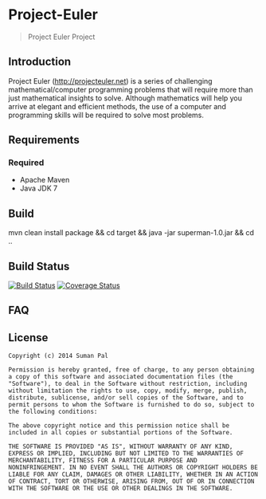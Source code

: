 Project-Euler
=================

> Project Euler Project 

Introduction
------------
Project Euler (http://projecteuler.net) is a series of challenging mathematical/computer programming problems that will require more than just mathematical insights to solve. Although mathematics will help you arrive at elegant and efficient methods, the use of a computer and programming skills will be required to solve most problems. 


Requirements
------------
### Required

- Apache Maven 
- Java JDK 7

Build
-----------

mvn clean install package && cd target && java -jar superman-1.0.jar && cd ..

Build Status
------------
[![Build Status](https://travis-ci.org/palsuman/Project-Euler.svg?branch=master)](https://travis-ci.org/palsuman/Project-Euler)
[![Coverage Status](https://img.shields.io/coveralls/palsuman/Project-Euler.svg)](https://coveralls.io/r/palsuman/Project-Euler?branch=master)

FAQ
---


License
-------

	Copyright (c) 2014 Suman Pal

	Permission is hereby granted, free of charge, to any person obtaining
	a copy of this software and associated documentation files (the
	"Software"), to deal in the Software without restriction, including
	without limitation the rights to use, copy, modify, merge, publish,
	distribute, sublicense, and/or sell copies of the Software, and to
	permit persons to whom the Software is furnished to do so, subject to
	the following conditions:

	The above copyright notice and this permission notice shall be
	included in all copies or substantial portions of the Software.

	THE SOFTWARE IS PROVIDED "AS IS", WITHOUT WARRANTY OF ANY KIND,
	EXPRESS OR IMPLIED, INCLUDING BUT NOT LIMITED TO THE WARRANTIES OF
	MERCHANTABILITY, FITNESS FOR A PARTICULAR PURPOSE AND
	NONINFRINGEMENT. IN NO EVENT SHALL THE AUTHORS OR COPYRIGHT HOLDERS BE
	LIABLE FOR ANY CLAIM, DAMAGES OR OTHER LIABILITY, WHETHER IN AN ACTION
	OF CONTRACT, TORT OR OTHERWISE, ARISING FROM, OUT OF OR IN CONNECTION
	WITH THE SOFTWARE OR THE USE OR OTHER DEALINGS IN THE SOFTWARE.

